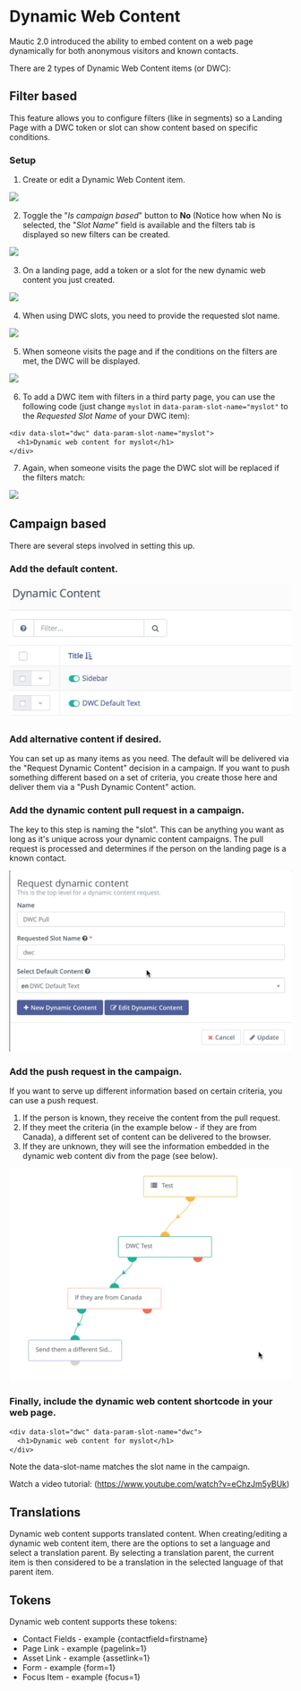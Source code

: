 # Dynamic Web Content

Mautic 2.0 introduced the ability to embed content on a web page dynamically for both anonymous visitors and known contacts.

There are 2 types of Dynamic Web Content items (or DWC):
## Filter based
This feature allows you to configure filters (like in segments) so a Landing Page with a DWC token or slot can show content based on specific conditions.

### Setup
1. Create or edit a Dynamic Web Content item.

![](media/form.jpg)

2. Toggle the "*Is campaign based*" button to **No** (Notice how when No is selected, the "*Slot Name*" field is available and the filters tab is displayed so new filters can be created.

![](media/filters.jpg)

3. On a landing page, add a token or a slot for the new dynamic web content you just created.

![](media/builder.jpg)

4. When using DWC slots, you need to provide the requested slot name.

![](media/slot.jpg)

5. When someone visits the page and if the conditions on the filters are met, the DWC will be displayed.

![](media/page.jpg)

6. To add a DWC item with filters in a third party page, you can use the following code (just change `myslot` in `data-param-slot-name="myslot"` to the *Requested Slot Name* of your DWC item):

```
<div data-slot="dwc" data-param-slot-name="myslot">
  <h1>Dynamic web content for myslot</h1>
</div>
```

7. Again, when someone visits the page the DWC slot will be replaced if the filters match:

![](media/third.jpg)

## Campaign based
There are several steps involved in setting this up.

### Add the default content.
![](media/dwc-default.jpg)

### Add alternative content if desired.
You can set up as many items as you need.  The default will be delivered via the "Request Dynamic Content" decision in a campaign.  If you want to push something different based on a set of criteria, you create those here and deliver them via a "Push Dynamic Content" action.

### Add the dynamic content pull request in a campaign.
The key to this step is naming the "slot".  This can be anything you want as long as it's unique across your dynamic content campaigns.  The pull request is processed and determines if the person on the landing page is a known contact.

![](media/dwc-pull-request.jpg)

### Add the push request in the campaign.
If you want to serve up different information based on certain criteria, you can use a push request.  
1.  If the person is known, they receive the content from the pull request.  
2.  If they meet the criteria (in the example below - if they are from Canada), a different set of content can be delivered to the browser.  
3.  If they are unknown, they will see the information embedded in the dynamic web content div from the page (see below).

![](media/dwc-push.jpg)

### Finally, include the dynamic web content shortcode in your web page.
```
<div data-slot="dwc" data-param-slot-name="dwc">
  <h1>Dynamic web content for myslot</h1>
</div>
```
Note the data-slot-name matches the slot name in the campaign.

Watch a video tutorial:  (https://www.youtube.com/watch?v=eChzJm5yBUk)

## Translations

Dynamic web content supports translated content. When creating/editing a dynamic web content item, there are the options to set a language and select a translation parent. By selecting a translation parent, the current item is then considered to be a translation in the selected language of that parent item.
 
## Tokens

Dynamic web content supports these tokens:

- Contact Fields - example {contactfield=firstname}
- Page Link - example {pagelink=1}
- Asset Link - example {assetlink=1}
- Form - example {form=1}
- Focus Item - example {focus=1}
